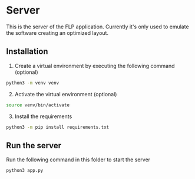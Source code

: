 # Server

This is the server of the FLP application. 
Currently it's only used to emulate the software creating an optimized layout. 

## Installation

1. Create a virtual environment by executing the following command (optional)

```bash
python3 -m venv venv
```

2. Activate the virtual environment (optional)

```bash
source venv/bin/activate
```

3. Install the requirements

```bash
python3 -m pip install requirements.txt
```

## Run the server

Run the following command in this folder to start the server

```bash
python3 app.py
```
